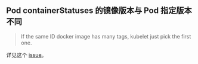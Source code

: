 ## Pod containerStatuses 的镜像版本与 Pod 指定版本不同

> If the same ID docker image has many tags, kubelet just pick the first one.

详见这个 [issue](https://github.com/kubernetes/kubernetes/issues/74081#issuecomment-463887854)。
